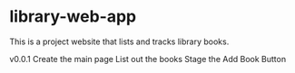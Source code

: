 # library-web-app

This is a project website that lists and tracks library books.

v0.0.1
Create the main page
List out the books
Stage the Add Book Button